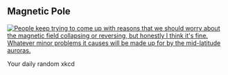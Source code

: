 ## Magnetic Pole
[![People keep trying to come up with reasons that we should worry about the magnetic field collapsing or reversing, but honestly I think it's fine. Whatever minor problems it causes will be made up for by the mid-latitude auroras.](https://imgs.xkcd.com/comics/magnetic_pole.png)](https://xkcd.com/2098/ "People keep trying to come up with reasons that we should worry about the magnetic field collapsing or reversing, but honestly I think it's fine. Whatever minor problems it causes will be made up for by the mid-latitude auroras.")

Your daily random xkcd
